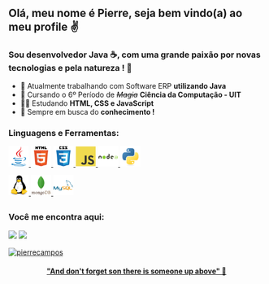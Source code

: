 <h2 align="left">Olá, meu nome é Pierre, seja bem vindo(a) ao meu profile ✌️</h1>
<h3 align="left">Sou desenvolvedor Java ☕, com uma grande paixão por novas tecnologias e pela natureza ! 🌳</h3>

- 💼 Atualmente trabalhando com Software ERP **utilizando Java**
- 🧙 Cursando o 6º Período de *<s>Magia</s>* **Ciência da Computação - UIT**
- 👨‍💻 Estudando **HTML, CSS e JavaScript**
- 🌟 Sempre em busca do **conhecimento !**


<h3 align="left">Linguagens e Ferramentas:</h3>
<p align="left"> 
<a href="https://www.java.com" target="_blank"> <img src="https://raw.githubusercontent.com/devicons/devicon/master/icons/java/java-original.svg" alt="java" width="40" height="40"/> </a> <a href="https://www.w3.org/html/" target="_blank"> <img src="https://raw.githubusercontent.com/devicons/devicon/master/icons/html5/html5-original-wordmark.svg" alt="html5" width="40" height="40"/> </a> <a href="https://www.w3schools.com/css/" target="_blank"> <img src="https://raw.githubusercontent.com/devicons/devicon/master/icons/css3/css3-original-wordmark.svg" alt="css3" width="40" height="40"/> </a> <a href="https://developer.mozilla.org/en-US/docs/Web/JavaScript" target="_blank"> <img src="https://raw.githubusercontent.com/devicons/devicon/master/icons/javascript/javascript-original.svg" alt="javascript" width="40" height="40"/> </a> <a href="https://nodejs.org" target="_blank"> <img src="https://raw.githubusercontent.com/devicons/devicon/master/icons/nodejs/nodejs-original-wordmark.svg" alt="nodejs" width="40" height="40"/> </a> <a href="https://www.python.org" target="_blank"> <img src="https://raw.githubusercontent.com/devicons/devicon/master/icons/python/python-original.svg" alt="python" width="40" height="40"/> </a> </p> <a href="https://www.linux.org/" target="_blank"> <img src="https://raw.githubusercontent.com/devicons/devicon/master/icons/linux/linux-original.svg" alt="linux" width="40" height="40"/> </a><a href="https://www.mongodb.com/" target="_blank"> <img src="https://raw.githubusercontent.com/devicons/devicon/master/icons/mongodb/mongodb-original-wordmark.svg" alt="mongodb" width="40" height="40"/> </a> <a href="https://www.mysql.com/" target="_blank"> <img src="https://raw.githubusercontent.com/devicons/devicon/master/icons/mysql/mysql-original-wordmark.svg" alt="mysql" width="40" height="40"/> </a> 

##
<h3>Você me encontra aqui: </h3>
<a href="https://www.instagram.com/pierre_ao_2/" target="_blank"><img src="https://img.shields.io/badge/-Instagram-%23E4405F?style=for-the-badge&logo=instagram&logoColor=white" target="_blank"></a>
 <a href="https://www.linkedin.com/in/pierre-campos-dias-38577b165/" target="_blank"><img src="https://img.shields.io/badge/-LinkedIn-%230077B5?style=for-the-badge&logo=linkedin&logoColor=white" target="_blank">

<p>
<p><img align="center" src="https://github-readme-stats.vercel.app/api/top-langs?username=pierrecampos&show_icons=true&theme=dracula&locale=pt-br&layout=compact" alt="pierrecampos" /></p>
</p>
</p>

<h4 align="center"> "And don't forget son there is someone up above" 🙌 </h4>
